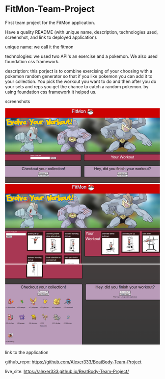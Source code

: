 # FitMon-Team-Project

First team project for the FitMon application.

Have a quality README (with unique name, description, technologies used, screenshot, and link to deployed application).

unique name: we call it the fitmon

technologies: we used two API's an exercise and a pokemon. We also used foundation css framework.

description: this porject is to combine exercising of your choosing with a pokemon random generator so that if you like pokemon you can add it to your collection. You pick the workout you want to do and then after you do your sets and reps you get the chance to catch a random pokemon. by using foundation css framework it helped us.

screenshots

<img alt="screenshot" src="./images/Screenshot 2024-04-19 101830.png">
<img alt="screenshot" src="./images/Screenshot 2024-04-19 101913.png">
<img alt="screenshot" src="./images/Screenshot 2024-04-19 101950.png">

link to the application

github_repo: https://github.com/Alexer333/BeatBody-Team-Project

live_site: https://alexer333.github.io/BeatBody-Team-Project/
